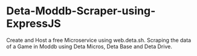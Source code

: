 # Deta-Moddb-Scraper-using-ExpressJS
Create and Host a free Microservice using web.deta.sh. Scraping the data of a Game in Moddb using Deta Micros, Deta Base and Deta Drive. 
